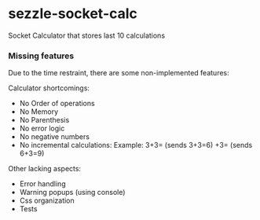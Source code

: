 # sezzle-socket-calc

Socket Calculator that stores last 10 calculations

### Missing features 
Due to the time restraint, there are some non-implemented features:

Calculator shortcomings:
- No Order of operations
- No Memory
- No Parenthesis 
- No error logic
- No negative numbers
- No incremental calculations: Example: 3+3= (sends 3+3=6) +3= (sends 6+3=9)

Other lacking aspects:
- Error handling 
- Warning popups (using console)
- Css organization
- Tests
